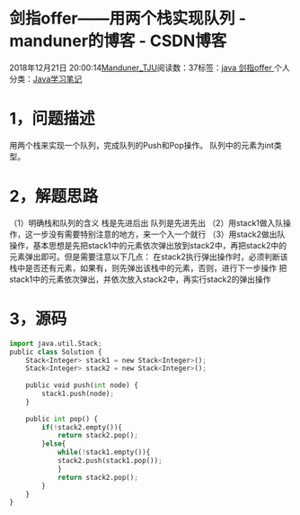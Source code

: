 
# 剑指offer——用两个栈实现队列 - manduner的博客 - CSDN博客


2018年12月21日 20:00:14[Manduner_TJU](https://me.csdn.net/manduner)阅读数：37标签：[java																](https://so.csdn.net/so/search/s.do?q=java&t=blog)[剑指offer																](https://so.csdn.net/so/search/s.do?q=剑指offer&t=blog)[
							](https://so.csdn.net/so/search/s.do?q=java&t=blog)个人分类：[Java学习笔记																](https://blog.csdn.net/manduner/article/category/7486695)



# 1，问题描述
用两个栈来实现一个队列，完成队列的Push和Pop操作。 队列中的元素为int类型。
# 2，解题思路
（1）明确栈和队列的含义
栈是先进后出
队列是先进先出
（2）用stack1做入队操作，这一步没有需要特别注意的地方，来一个入一个就行
（3）用stack2做出队操作，基本思想是先把stack1中的元素依次弹出放到stack2中，再把stack2中的元素弹出即可。但是需要注意以下几点：
在stack2执行弹出操作时，必须判断该栈中是否还有元素，如果有，则先弹出该栈中的元素，否则，进行下一步操作
把stack1中的元素依次弹出，并依次放入stack2中，再实行stack2的弹出操作
# 3，源码
```python
import java.util.Stack;
public class Solution {
    Stack<Integer> stack1 = new Stack<Integer>();
    Stack<Integer> stack2 = new Stack<Integer>();
    
    public void push(int node) {
        stack1.push(node);
    }
    
    public int pop() {
        if(!stack2.empty()){
            return stack2.pop();
        }else{
            while(!stack1.empty()){
            stack2.push(stack1.pop());
            }
            return stack2.pop();
        }
    }
}
```


